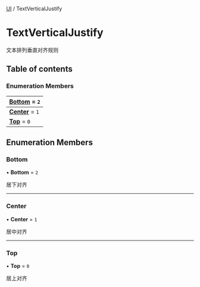 [UI](../groups/Core.UI.md) / TextVerticalJustify

# TextVerticalJustify <Badge type="tip" text="Enumeration" /> <Score text="TextVerticalJustify" />

<span class="content-big">

文本排列垂直对齐规则

</span>

## Table of contents

### Enumeration Members <Score text="Enumeration" /> 
| **[Bottom](mw.TextVerticalJustify.md#bottom)** = ``2``  |
| :----- |
| **[Center](mw.TextVerticalJustify.md#center)** = ``1`` |
| **[Top](mw.TextVerticalJustify.md#top)** = ``0`` |

## Enumeration Members

### Bottom <Score text="Bottom" /> 

• **Bottom** = ``2``

居下对齐

___

### Center <Score text="Center" /> 

• **Center** = ``1``

居中对齐

___

### Top <Score text="Top" /> 

• **Top** = ``0``

居上对齐
